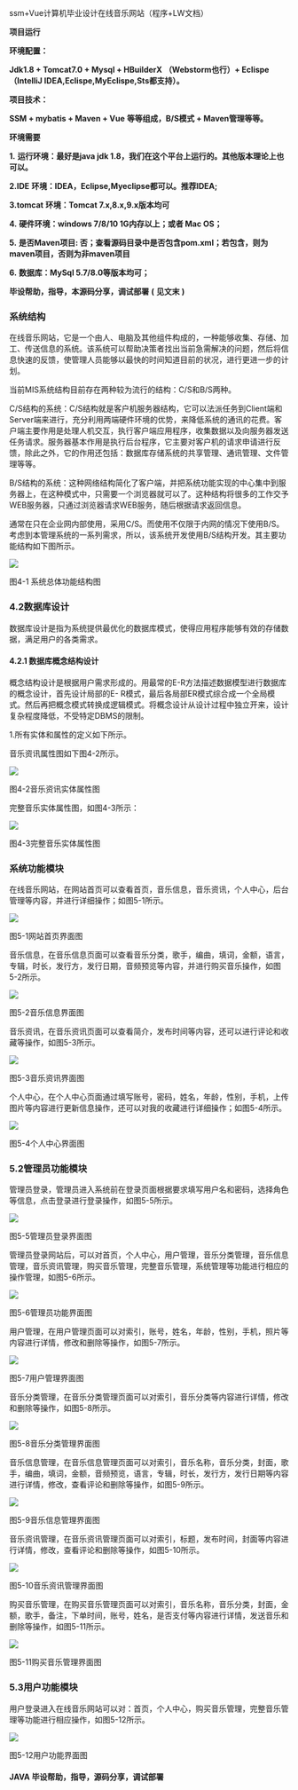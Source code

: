 ssm+Vue计算机毕业设计在线音乐网站（程序+LW文档）

**项目运行**

**环境配置：**

**Jdk1.8 + Tomcat7.0 + Mysql + HBuilderX** **（Webstorm也行）+ Eclispe（IntelliJ
IDEA,Eclispe,MyEclispe,Sts都支持）。**

**项目技术：**

**SSM + mybatis + Maven + Vue** **等等组成，B/S模式 + Maven管理等等。**

**环境需要**

**1.** **运行环境：最好是java jdk 1.8，我们在这个平台上运行的。其他版本理论上也可以。**

**2.IDE** **环境：IDEA，Eclipse,Myeclipse都可以。推荐IDEA;**

**3.tomcat** **环境：Tomcat 7.x,8.x,9.x版本均可**

**4.** **硬件环境：windows 7/8/10 1G内存以上；或者 Mac OS；**

**5.** **是否Maven项目: 否；查看源码目录中是否包含pom.xml；若包含，则为maven项目，否则为非maven项目**

**6.** **数据库：MySql 5.7/8.0等版本均可；**

**毕设帮助，指导，本源码分享，调试部署** **(** **见文末** **)**

### 系统结构

在线音乐网站，它是一个由人、电脑及其他组件构成的，一种能够收集、存储、加工、传送信息的系统。该系统可以帮助决策者找出当前急需解决的问题，然后将信息快速的反馈，使管理人员能够以最快的时间知道目前的状况，进行更进一步的计划。

当前MIS系统结构目前存在两种较为流行的结构：C/S和B/S两种。

C/S结构的系统：C/S结构就是客户机服务器结构，它可以法派任务到Client端和Server端来进行，充分利用两端硬件环境的优势，来降低系统的通讯的花费。客户端主要作用是处理人机交互，执行客户端应用程序，收集数据以及向服务器发送任务请求。服务器基本作用是执行后台程序，它主要对客户机的请求申请进行反馈，除此之外，它的作用还包括：数据库存储系统的共享管理、通讯管理、文件管理等等。

B/S结构的系统：这种网络结构简化了客户端，并把系统功能实现的中心集中到服务器上，在这种模式中，只需要一个浏览器就可以了。这种结构将很多的工作交予WEB服务器，只通过浏览器请求WEB服务，随后根据请求返回信息。

通常在只在企业网内部使用，采用C/S。而使用不仅限于内网的情况下使用B/S。考虑到本管理系统的一系列需求，所以，该系统开发使用B/S结构开发。其主要功能结构如下图所示。

![](./res/cde98ee69fba4d1fb185d308b271f27b.png)

图4-1 系统总体功能结构图

### 4.2数据库设计

数据库设计是指为系统提供最优化的数据库模式，使得应用程序能够有效的存储数据，满足用户的各类需求。

#### 4.2.1 数据库概念结构设计

概念结构设计是根据用户需求形成的。用最常的E-R方法描述数据模型进行数据库的概念设计，首先设计局部的E-
R模式，最后各局部ER模式综合成一个全局模式。然后再把概念模式转换成逻辑模式。将概念设计从设计过程中独立开来，设计复杂程度降低，不受特定DBMS的限制。

1.所有实体和属性的定义如下所示。

音乐资讯属性图如下图4-2所示。

![](./res/5a60a763632246e9834d05b4fa344806.png)

图4-2音乐资讯实体属性图

完整音乐实体属性图，如图4-3所示：

![](./res/c58f832762dd4e308241eec1bd188352.png)

图4-3完整音乐实体属性图

### 系统功能模块

在线音乐网站，在网站首页可以查看首页，音乐信息，音乐资讯，个人中心，后台管理等内容，并进行详细操作；如图5-1所示。

![](./res/256301b7079b421b99a4f10642277dfe.png)

图5-1网站首页界面图

音乐信息，在音乐信息页面可以查看音乐分类，歌手，编曲，填词，金额，语言，专辑，时长，发行方，发行日期，音频预览等内容，并进行购买音乐操作，如图5-2所示。

![](./res/2a7a3056cfea4cca95460c0725142031.png)

图5-2音乐信息界面图

音乐资讯，在音乐资讯页面可以查看简介，发布时间等内容，还可以进行评论和收藏等操作，如图5-3所示。

![](./res/8c6b0b84e8074ed58f3c39070d9902b7.png)

图5-3音乐资讯界面图

个人中心，在个人中心页面通过填写账号，密码，姓名，年龄，性别，手机，上传图片等内容进行更新信息操作，还可以对我的收藏进行详细操作；如图5-4所示。

![](./res/5115de7768ab4ef4b4c8e8e02c481b3d.png)

图5-4个人中心界面图

### 5.2管理员功能模块

管理员登录，管理员进入系统前在登录页面根据要求填写用户名和密码，选择角色等信息，点击登录进行登录操作，如图5-5所示。

![](./res/f22142444a27403383cc9b4ab823f4b1.png)

图5-5管理员登录界面图

管理员登录网站后，可以对首页，个人中心，用户管理，音乐分类管理，音乐信息管理，音乐资讯管理，购买音乐管理，完整音乐管理，系统管理等功能进行相应的操作管理，如图5-6所示。

![](./res/72f9aca560134502bb51dc6db5d06939.png)

图5-6管理员功能界面图

用户管理，在用户管理页面可以对索引，账号，姓名，年龄，性别，手机，照片等内容进行详情，修改和删除等操作，如图5-7所示。

![](./res/bce045247116445da483a4f23afc8365.png)

图5-7用户管理界面图

音乐分类管理，在音乐分类管理页面可以对索引，音乐分类等内容进行详情，修改和删除等操作，如图5-8所示。

![](./res/64ca02a5d8d349009edf7a8073fbf6cd.png)

图5-8音乐分类管理界面图

音乐信息管理，在音乐信息管理页面可以对索引，音乐名称，音乐分类，封面，歌手，编曲，填词，金额，音频预览，语言，专辑，时长，发行方，发行日期等内容进行详情，修改，查看评论和删除等操作，如图5-9所示。

![](./res/dec8b46428e748319bb2fb4e7819d945.png)

图5-9音乐信息管理界面图

音乐资讯管理，在音乐资讯管理页面可以对索引，标题，发布时间，封面等内容进行详情，修改，查看评论和删除等操作，如图5-10所示。

![](./res/f41aeaff51c449898674b2cda0ede9c2.png)

图5-10音乐资讯管理界面图

购买音乐管理，在购买音乐管理页面可以对索引，音乐名称，音乐分类，封面，金额，歌手，备注，下单时间，账号，姓名，是否支付等内容进行详情，发送音乐和删除等操作，如图5-11所示。

![](./res/16de19f702c54457957fb5a26ee6b0e1.png)

图5-11购买音乐管理界面图

### 5.3用户功能模块

用户登录进入在线音乐网站可以对：首页，个人中心，购买音乐管理，完整音乐管理等功能进行相应操作，如图5-12所示。

![](./res/328bcfd7eda941ee84703decbb1bd82a.png)

图5-12用户功能界面图

#### **JAVA** **毕设帮助，指导，源码分享，调试部署**

